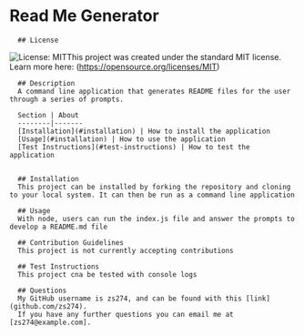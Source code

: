 # Read Me Generator
      ## License 
![License: MIT](https://img.shields.io/badge/License-MIT-yellow.svg)This project was created under the standard MIT license. 
 Learn more here: (https://opensource.org/licenses/MIT)

      ## Description
      A command line application that generates README files for the user through a series of prompts.

      Section | About
      --------|-------
      [Installation](#installation) | How to install the application
      [Usage](#installation) | How to use the application
      [Test Instructions](#test-instructions) | How to test the application

      
      ## Installation
      This project can be installed by forking the repository and cloning to your local system. It can then be run as a command line application

      ## Usage
      With node, users can run the index.js file and answer the prompts to develop a README.md file

      ## Contribution Guidelines
      This project is not currently accepting contributions

      ## Test Instructions
      This project cna be tested with console logs

      ## Questions
      My GitHub username is zs274, and can be found with this [link](github.com/zs274).
      If you have any further questions you can email me at [zs274@example.com].
